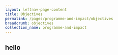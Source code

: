 ```yaml
---
layout: leftnav-page-content
title: Objectives
permalink: /pages/programme-and-impact/objectives
breadcrumb: objectives
collection_name: programme-and-impact
---
```


## hello
